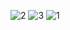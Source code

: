 ![2](https://user-images.githubusercontent.com/53888108/117029416-9507f580-ad39-11eb-9164-60234b626863.PNG)
![3](https://user-images.githubusercontent.com/53888108/117029419-96d1b900-ad39-11eb-8944-0637d9a862bd.PNG)
![1](https://user-images.githubusercontent.com/53888108/117029423-96d1b900-ad39-11eb-9c86-601968b18f84.PNG)


